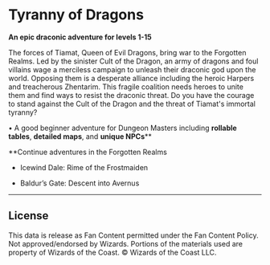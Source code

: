 # Tyranny of Dragons

**An epic draconic adventure for levels 1-15**

The forces of Tiamat, Queen of Evil Dragons, bring war to the Forgotten Realms. Led by the sinister Cult of the Dragon, an army of dragons and foul villains wage a merciless campaign to unleash their draconic god upon the world. Opposing them is a desperate alliance including the heroic Harpers and treacherous Zhentarim. This fragile coalition needs heroes to unite them and find ways to resist the draconic threat. Do you have the courage to stand against the Cult of the Dragon and the threat of Tiamat's immortal tyranny?

• A good beginner adventure for Dungeon Masters including **rollable tables**, **detailed maps**, and **unique NPCs****

**Continue adventures in the Forgotten Realms

- Icewind Dale: Rime of the Frostmaiden

- Baldur’s Gate: Descent into Avernus

---

## License

This data is release as Fan Content permitted under the Fan Content Policy. Not approved/endorsed by Wizards. Portions of the materials used are property of Wizards of the Coast. © Wizards of the Coast LLC.
